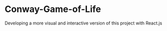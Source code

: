 # Conway-Game-of-Life
Developing a more visual and interactive version of this project with React.js
